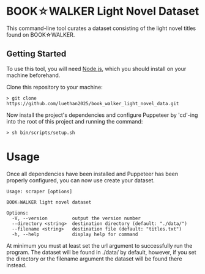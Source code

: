 # BOOK☆WALKER Light Novel Dataset
This command-line tool curates a dataset consisting of the light novel titles found on BOOK☆WALKER.

## Getting Started
To use this tool, you will need [Node.js](https://nodejs.org/en), which you should install on your machine beforehand. <br>

Clone this repository to your machine:
```shell
> git clone https://github.com/luethan2025/book_walker_light_novel_data.git
```
Now install the project's dependencies and configure Puppeteer by 'cd'-ing into the root of this project and running the command:
```shell
> sh bin/scripts/setup.sh
```

# Usage
Once all dependencies have been installed and Puppeteer has been properly configured, you can now use create your dataset.
```
Usage: scraper [options]

BOOK☆WALKER light novel dataset

Options:
  -V, --version         output the version number
  --directory <string>  destination directory (default: "./data/")
  --filename <string>   destination file (default: "titles.txt")
  -h, --help            display help for command
```
At minimum you must at least set the url argument to successfully run the program. The dataset will be found in ./data/ by default, however, if you set the directory or the filename argument the dataset will be found there instead.
